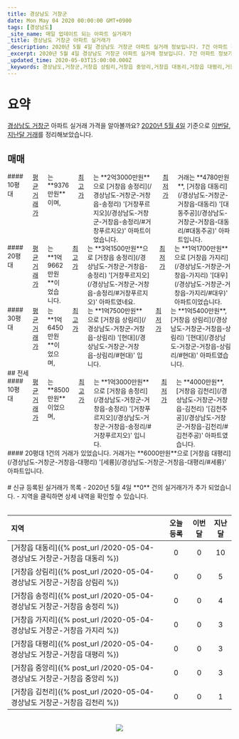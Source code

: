 ```yaml
---
title: 경상남도 거창군
date: Mon May 04 2020 00:00:00 GMT+0900
tags: [경상남도]
_site_name: 매일 업데이트 되는 아파트 실거래가
_title: 경상남도 거창군 아파트 실거래가
_description: 2020년 5월 4일 경상남도 거창군 아파트 실거래 정보입니다. 7건 아파트 정보가 있습니다.
_excerpt: 2020년 5월 4일 경상남도 거창군 아파트 실거래 정보입니다. 7건 아파트 정보가 있습니다.
_updated_time: 2020-05-03T15:00:00.000Z
_keywords: 경상남도,거창군,거창읍 상림리,거창읍 중앙리,거창읍 대동리,거창읍 대평리,거창읍 김천리,거창읍 송정리,거창읍 가지리
---
```



# 요약
<ins>경상남도 거창군</ins> 아파트 실거래 가격을 알아볼까요? <ins>2020년 5월 4일</ins> 기준으로 <ins>이번달, 지난달 거래</ins>를 정리해보았습니다.

## 매매
<div class="container">
<div class="six columns" markdown="1">
#### 10평대
<ins>평균 거래가</ins>는 **9376만원**이며, <ins>최고가</ins>는 **2억3000만원**으로 [거창읍 송정리](/경상남도-거창군-거창읍-송정리) '[거창푸르지오](/경상남도-거창군-거창읍-송정리/#거창푸르지오)' 아파트이었습니다. <ins>최저가</ins> 거래는 **4780만원**, [거창읍 대동리](/경상남도-거창군-거창읍-대동리) '[대동주공](/경상남도-거창군-거창읍-대동리/#대동주공)' 아파트입니다.
</div>
<div class="six columns" markdown="1">
#### 20평대
<ins>평균 거래가</ins>는 **1억9662만원**이었습니다. <ins>최고가</ins>는 **3억1500만원**으로 [거창읍 송정리](/경상남도-거창군-거창읍-송정리) '[거창푸르지오](/경상남도-거창군-거창읍-송정리/#거창푸르지오)' 아파트였네요. <ins>최저가</ins>는 **1억1700만원**으로 [거창읍 가지리](/경상남도-거창군-거창읍-가지리) '[대우](/경상남도-거창군-거창읍-가지리/#대우)' 아파트이었습니다.
</div>
</div>
<div class="container">
<div class="twelve columns" markdown="1">
#### 30평대
<ins>평균 거래가</ins>는 **1억6450만원**이었으며, <ins>최고가</ins>는 **1억7500만원**으로 [거창읍 상림리](/경상남도-거창군-거창읍-상림리) '[현대](/경상남도-거창군-거창읍-상림리/#현대)' 입니다. <ins>최저가</ins>는 **1억5400만원**, [거창읍 상림리](/경상남도-거창군-거창읍-상림리) '[현대](/경상남도-거창군-거창읍-상림리/#현대)' 아파트였습니다.
</div>
</div>
## 전세
<div class="container">
<div class="six columns" markdown="1">
#### 10평대
<ins>평균 거래가</ins>는 **8500만원**이었으며, <ins>최고가</ins>는 **1억3000만원**으로 [거창읍 송정리](/경상남도-거창군-거창읍-송정리) '[거창푸르지오](/경상남도-거창군-거창읍-송정리/#거창푸르지오)' 입니다. <ins>최저가</ins>는 **4000만원**, [거창읍 김천리](/경상남도-거창군-거창읍-김천리) '[김천주공](/경상남도-거창군-거창읍-김천리/#김천주공)' 아파트였습니다.
</div>
<div class="six columns" markdown="1">
#### 20평대
1건의 거래가 있었습니다. 거래가는 **6000만원**으로 [거창읍 대평리](/경상남도-거창군-거창읍-대평리) '[세륭](/경상남도-거창군-거창읍-대평리/#세륭)' 아파트입니다.
</div>
</div>


<br>
# 신규 등록된 실거래가 목록
- 2020년 5월 4일 **0** 건의 실거래가가 추가 되었습니다.
- 지역을 클릭하면 상세 내역을 확인할 수 있습니다.
<br><br>

| 지역 | 오늘 등록 | 이번달 | 지난달 |
|:---|:---:|:---:|:---:|
| [거창읍 대동리]({% post_url /2020-05-04-경상남도 거창군-거창읍 대동리 %}) | 0 | 0 | 10|
| [거창읍 상림리]({% post_url /2020-05-04-경상남도 거창군-거창읍 상림리 %}) | 0 | 0 | 5|
| [거창읍 송정리]({% post_url /2020-05-04-경상남도 거창군-거창읍 송정리 %}) | 0 | 0 | 4|
| [거창읍 가지리]({% post_url /2020-05-04-경상남도 거창군-거창읍 가지리 %}) | 0 | 0 | 3|
| [거창읍 대평리]({% post_url /2020-05-04-경상남도 거창군-거창읍 대평리 %}) | 0 | 0 | 3|
| [거창읍 중앙리]({% post_url /2020-05-04-경상남도 거창군-거창읍 중앙리 %}) | 0 | 0 | 3|
| [거창읍 김천리]({% post_url /2020-05-04-경상남도 거창군-거창읍 김천리 %}) | 0 | 0 | 1|

<p align="center"><br><img src="https://via.placeholder.com/700x120"><br></p>
